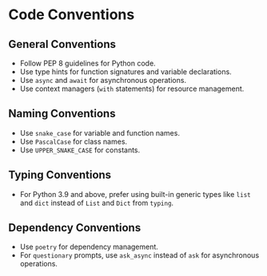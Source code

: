 # Code Conventions

## General Conventions
- Follow PEP 8 guidelines for Python code.
- Use type hints for function signatures and variable declarations.
- Use `async` and `await` for asynchronous operations.
- Use context managers (`with` statements) for resource management.

## Naming Conventions
- Use `snake_case` for variable and function names.
- Use `PascalCase` for class names.
- Use `UPPER_SNAKE_CASE` for constants.

## Typing Conventions
- For Python 3.9 and above, prefer using built-in generic types like `list` and `dict` instead of `List` and `Dict` from `typing`.

## Dependency Conventions
- Use `poetry` for dependency management.
- For `questionary` prompts, use `ask_async` instead of `ask` for asynchronous operations.